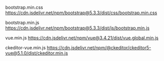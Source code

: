 bootstrap.min.css
https://cdn.jsdelivr.net/npm/bootstrap@5.3.3/dist/css/bootstrap.min.css

bootstrap.min.js
https://cdn.jsdelivr.net/npm/bootstrap@5.3.3/dist/js/bootstrap.min.js

vue.min.js
https://cdn.jsdelivr.net/npm/vue@3.4.21/dist/vue.global.min.js

ckeditor-vue.min.js
https://cdn.jsdelivr.net/npm/@ckeditor/ckeditor5-vue@5.1.0/dist/ckeditor.min.js
